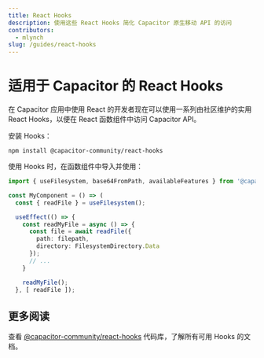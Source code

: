 ```yaml
---
title: React Hooks
description: 使用这些 React Hooks 简化 Capacitor 原生移动 API 的访问
contributors:
  - mlynch
slug: /guides/react-hooks
---
```


# 适用于 Capacitor 的 React Hooks

在 Capacitor 应用中使用 React 的开发者现在可以使用一系列由社区维护的实用 React Hooks，以便在 React 函数组件中访问 Capacitor API。

安装 Hooks：

```shell
npm install @capacitor-community/react-hooks
```

使用 Hooks 时，在函数组件中导入并使用：

```typescript
import { useFilesystem, base64FromPath, availableFeatures } from '@capacitor-community/react-hooks/filesystem';

const MyComponent = () => (
  const { readFile } = useFilesystem();

  useEffect(() => {
    const readMyFile = async () => {
      const file = await readFile({
        path: filepath,
        directory: FilesystemDirectory.Data
      });
      // ...
    }

    readMyFile();
  }, [ readFile ]);
```

## 更多阅读

查看 [@capacitor-community/react-hooks](https://github.com/capacitor-community/react-hooks) 代码库，了解所有可用 Hooks 的文档。